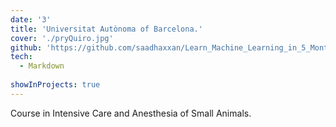 ```yaml
---
date: '3'
title: 'Universitat Autònoma of Barcelona.'
cover: './pryQuiro.jpg'
github: 'https://github.com/saadhaxxan/Learn_Machine_Learning_in_5_Months'
tech:
  - Markdown
  
showInProjects: true
---
```

Course in Intensive Care and Anesthesia of Small Animals.
